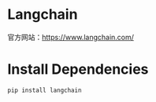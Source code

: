 # Langchain

官方网站：https://www.langchain.com/

# Install Dependencies
```commandline
pip install langchain

```





